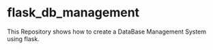 # flask_db_management

This Repository shows how to create a DataBase Management System using flask.

